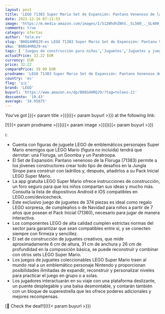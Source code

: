 ```yaml
---
layout: post
title: 'LEGO 71383 Super Mario Set de Expansión: Pantano Venenoso de la Floruga  Kit de Construcción con Goomba y Koopa Paratroopa'
date: 2021-12-16 07:11:53
image: 'https://m.media-amazon.com/images/I/512WhdhINhS._SL500_._SL400_.jpg'
comments: true
category: ofertas
author: 'tole.es'
slug: 'B08G4HRQJ9-es LEGO 71383 Super Mario Set de Expansión: Pantano Venenoso...'
sku: 'B08G4HRQJ9-es'
tags: [ 'Juegos de construcción para niños','Juguetes','Juguetes y juegos','Sets de construcción','lego', ]
actualPrice: 32.22 EUR
currency: EUR
price: 32.22
comparePrice: 39.99 EUR
prodname: 'LEGO 71383 Super Mario Set de Expansión: Pantano Venenoso de la Floruga  Kit de Construcción con Goomba y Koopa Paratroopa'
country: 'es'
flag: '🇪🇸'
brand: 'LEGO'
buyurl: 'https://www.amazon.es/dp/B08G4HRQJ9/?tag=tolees-21'
descuento: '19.43'
average: '34.95875'
---
```


You've got [{{< param title >}}]({{< param buyurl >}}) at the following link:

[![{{< param prodname >}}]({{< param image >}})]({{< param buyurl >}})

ℹ️:

- Cuenta con figuras de juguete LEGO de emblemáticos personajes Super Mario enemigos que LEGO Mario (figura no incluida) tendrá que derrotar: una Floruga, un Goomba y un Paratroopa.
- El Set de Expansión: Pantano venenoso de la Floruga (71383) permite a los jóvenes constructores crear todo tipo de desafíos en la Jungla Sirope para construir con ladrillos y, después, añadirlos a su Pack Inicial LEGO Super Mario.
- La app gratuita LEGO Super Mario ofrece instrucciones de construcción, un foro seguro para que los niños compartan sus ideas y mucho más. Consulta la lista de dispositivos Android e iOS compatibles en LEGO.com/devicecheck.
- Este exclusivo juego de juguetes de 374 piezas es ideal como regalo LEGO sorpresa, de cumpleaños o de Navidad para niños a partir de 7 años que posean el Pack Inicial (71360), necesario para jugar de manera interactiva.
- Los componentes LEGO de alta calidad cumplen estrictas normas del sector para garantizar que sean compatibles entre sí, y se conecten siempre con firmeza y sencillez.
- El set de construcción de juguetes creativos, que mide aproximadamente 6 cm de altura, 31 cm de anchura y 26 cm de profundidad en la composición básica, se puede reconstruir y combinar con otros sets LEGO Super Mario.
- Los juegos de juguetes coleccionables LEGO Super Mario traen al mundo real a un emblemático personaje Nintendo y proporcionan posibilidades ilimitadas de expandir, reconstruir y personalizar niveles para practicar el juego en grupo o a solas.
- Los jugadores interactuarán en su viaje con una plataforma deslizante, un puente desplegable y una balsa desmontable, y contarán también con un bloque de superestrella que les ofrece poderes adicionales y mejores recompensas.

[🛒 Check the deal!!]({{< param buyurl >}})
